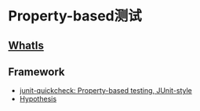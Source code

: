 # Property-based测试

## [WhatIs](WhatIs.md)

## Framework
* [junit-quickcheck: Property-based testing, JUnit-style](https://github.com/pholser/junit-quickcheck)
* [Hypothesis](https://github.com/HypothesisWorks/hypothesis)